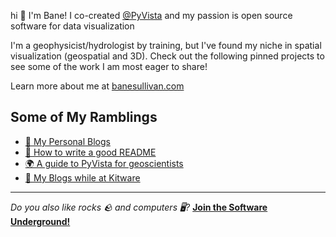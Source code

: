 hi :wave: I'm Bane! I co-created [@PyVista](https://github.com/pyvista) and my passion is open source software for data visualization

I'm a geophysicist/hydrologist by training, but I've found my niche in spatial visualization (geospatial and 3D). Check out the following pinned projects to see some of the work I am most eager to share!

Learn more about me at [banesullivan.com](https://banesullivan.com/)

## Some of My Ramblings

- [📰 My Personal Blogs](https://medium.com/@banesullivan/)
- [📄 How to write a good README](https://github.com/banesullivan/README)
- [🌍 A guide to PyVista for geoscientists](https://banesullivan.com/pyvista/index.html)
- [🏢 My Blogs while at Kitware](https://www.kitware.com/author/bane-sullivan/)

---

*Do you also like rocks 🪨 and computers 🖥️?*
[**Join the Software Underground!**](https://swu.ng/slack)
